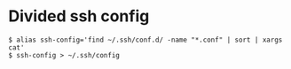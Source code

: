 # Divided ssh config

```
$ alias ssh-config='find ~/.ssh/conf.d/ -name "*.conf" | sort | xargs cat'
$ ssh-config > ~/.ssh/config
```
